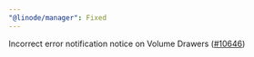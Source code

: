 ```yaml
---
"@linode/manager": Fixed
---
```


Incorrect error notification notice on Volume Drawers ([#10646](https://github.com/linode/manager/pull/10646))
